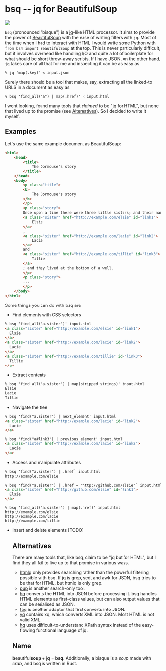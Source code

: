 # bsq -- jq for BeautifulSoup

![](https://github.com/rsekman/bsq/raw/refs/heads/master/banner.png)

`bsq` (pronounced "bisque") is a [jq](https://jqlang.org/)-like HTML processor.
It aims to provide the power of [BeautifulSoup](https://www.crummy.com/software/BeautifulSoup/bs4/doc/#) with the ease of writing filters with `jq`.
Most of the time when I had to interact with HTML I would write some Python with `from bs4 import BeautifulSoup` at the top.
This is never particularly difficult, but it involves overhead like handling I/O and quite a lot of boilerplate for what should be short throw-away scripts.
If I have JSON, on the other hand, `jq` takes care of all that for me and inspecting it can be as easy as
```
% jq 'map(.key)' < input.json
```
Surely there should be a tool that makes, say, extracting all the linked-to URLS in a document as easy as
```
% bsq 'find_all("a") | map(.href)' < input.html
```
I went looking, found many tools that *claimed* to be "jq for HTML", but none that lived up to the promise (see [Alternatives](#alternatives)).
So I decided to write it myself.

## Examples

Let's use the same example document as BeautifulSoup:
```html
<html>
    <head>
        <title>
            The Dormouse's story
        </title>
    </head>
    <body>
        <p class="title">
        <b>
            The Dormouse's story
        </b>
        </p>
        <p class="story">
        Once upon a time there were three little sisters; and their names were
        <a class="sister" href="http://example.com/elsie" id="link1">
            Elsie
        </a>
        ,
        <a class="sister" href="http://example.com/lacie" id="link2">
            Lacie
        </a>
        and
        <a class="sister" href="http://example.com/tillie" id="link3">
            Tillie
        </a>
        ; and they lived at the bottom of a well.
        </p>
        <p class="story">
        ...
        </p>
    </body>
</html>
```

Some things you can do with bsq are
- Find elements with CSS selectors
```html
% bsq 'find_all("a.sister")' input.html
<a class="sister" href="http://example.com/elsie" id="link1">
  Elsie
</a>
<a class="sister" href="http://example.com/lacie" id="link2">
  Lacie
</a>
<a class="sister" href="http://example.com/tillie" id="link3">
  Tillie
</a>
```
- Extract contents
```html
% bsq 'find_all("a.sister") | map(stripped_strings)' input.html
Elsie
Lacie
Tillie
```
- Navigate the tree
```html
% bsq 'find("a.sister") | next_element' input.html
<a class="sister" href="http://example.com/lacie" id="link2">
  Lacie
</a>
```
```html
% bsq 'find("a#link3") | previous_element' input.html
<a class="sister" href="http://example.com/lacie" id="link2">
  Lacie
</a>

```
- Access and manipulate attributes
```html
% bsq 'find("a.sister") | .href` input.html
http://example.com/elsie
```
```html
% bsq 'find("a.sister") | .href = "http://github.com/elsie"` input.html
<a class="sister" href="http://github.com/elsie" id="link1">
  Elsie
</a>
```
```
% bsq 'find_all("a.sister") | map(.href)' input.html
http://example.com/elsie
http://example.com/lacie
http://example.com/tillie
```
- Insert and delete elements
  [TODO]

  ## Alternatives

    There are many tools that, like bsq, claim to be "jq but for HTML", but I find they all fail to live up to that promise in various ways.
  - [htmlq](https://github.com/mgdm/htmlq) only provides searching rather than the powerful filtering possible with bsq.
    If jq is grep, sed, and awk for JSON, bsq tries to be that for HTML, but htmlq is only grep.
  - [pup](https://github.com/ericchiang/pup) is another search-only tool.
  - [hq](https://github.com/orf/html-query) converts the HTML into JSON before processing it.
    bsq handles HTML elements as first-class values, but can also output values that can be serialised as JSON.
  - [faq](https://github.com/jzelinskie/faq) is another adaptor that first converts into JSON.
  - [yq](https://github.com/kislyuk/yq) contains xq, which converts XML into JSON. Most HTML is not valid XML.
  - [hq](https://github.com/rbwinslow/hq) uses difficult-to-understand XPath syntax instead of the easy-flowing functional language of jq.
 
  ## Name

  **b**eautiful**soup** + j**q** = **bsq**.
  Additionally, a bisque is a *soup* made with *crab*, and bsq is written in Rust.
